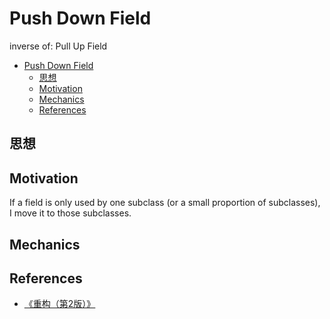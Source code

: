 # Push Down Field

inverse of: Pull Up Field

<!-- TOC -->

- [Push Down Field](#push-down-field)
    - [思想](#思想)
    - [Motivation](#motivation)
    - [Mechanics](#mechanics)
    - [References](#references)

<!-- /TOC -->


## 思想


## Motivation
If a field is only used by one subclass (or a small proportion of subclasses), I move it to
those subclasses.


## Mechanics


## References
* [《重构（第2版）》](https://book.douban.com/subject/33400354/)
